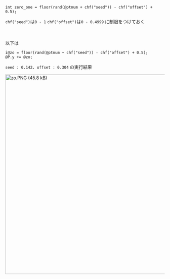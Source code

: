 ```
int zero_one = floor(rand(@ptnum + chf("seed")) - chf("offset") + 0.5);
```
`chf("seed")`は`0 - 1`
`chf("offset")`は`0 - 0.4999`
に制限をつけておく

<br><br>
以下は
```
i@zo = floor(rand(@ptnum + chf("seed")) - chf("offset") + 0.5);
@P.y += @zo;
```
`seed : 0.142`、`offset : 0.304`
の実行結果

<img width="633" alt="zo.PNG (45.8 kB)" src="https://img.esa.io/uploads/production/attachments/3487/2016/05/26/10764/be43af6e-594d-4f6d-9eb8-0bc9df9c4735.PNG">
